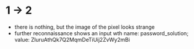 # 1 -> 2

- there is nothing, but the image of the pixel looks strange
- further reconnaissance shows an input wth name: password_solution; value: ZluruAthQk7Q2MqmDeTiUij2ZvWy2mBi
